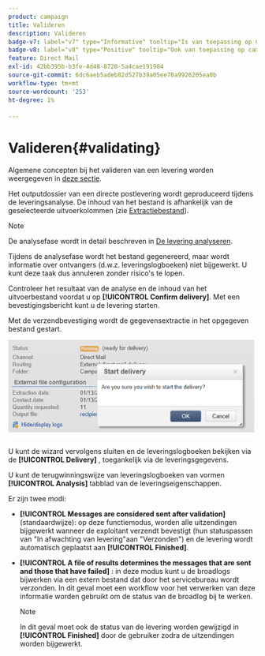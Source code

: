 ```yaml
---
product: campaign
title: Valideren
description: Valideren
badge-v7: label="v7" type="Informative" tooltip="Is van toepassing op Campaign Classic v7"
badge-v8: label="v8" type="Positive" tooltip="Ook van toepassing op campagne v8"
feature: Direct Mail
exl-id: 42bb395b-b3fe-4d48-8720-5a4cae191984
source-git-commit: 6dc6aeb5adeb82d527b39a05ee70a9926205ea0b
workflow-type: tm+mt
source-wordcount: '253'
ht-degree: 1%

---
```


# Valideren{#validating}



Algemene concepten bij het valideren van een levering worden weergegeven in [deze sectie](steps-validating-the-delivery.md).

Het outputdossier van een directe postlevering wordt geproduceerd tijdens de leveringsanalyse. De inhoud van het bestand is afhankelijk van de geselecteerde uitvoerkolommen (zie [Extractiebestand](defining-the-direct-mail-content.md#extraction-file)).

>[!NOTE]
>
>De analysefase wordt in detail beschreven in [De levering analyseren](steps-validating-the-delivery.md#analyzing-the-delivery).

Tijdens de analysefase wordt het bestand gegenereerd, maar wordt informatie over ontvangers (d.w.z. leveringslogboeken) niet bijgewerkt. U kunt deze taak dus annuleren zonder risico&#39;s te lopen.

Controleer het resultaat van de analyse en de inhoud van het uitvoerbestand voordat u op **[!UICONTROL Confirm delivery]**. Met een bevestigingsbericht kunt u de levering starten.

Met de verzendbevestiging wordt de gegevensextractie in het opgegeven bestand gestart.

![](assets/s_ncs_user_postal_del_send_confirm_postal.png)

U kunt de wizard vervolgens sluiten en de leveringslogboeken bekijken via de **[!UICONTROL Delivery]** , toegankelijk via de leveringsgegevens.

U kunt de terugwinningswijze van leveringslogboeken van vormen **[!UICONTROL Analysis]** tabblad van de leveringseigenschappen.

Er zijn twee modi:

* **[!UICONTROL Messages are considered sent after validation]** (standaardwijze): op deze functiemodus, worden alle uitzendingen bijgewerkt wanneer de exploitant verzendt bevestigt (hun statuspassen van &quot;In afwachting van levering&quot;aan &quot;Verzonden&quot;) en de levering wordt automatisch geplaatst aan **[!UICONTROL Finished]**.
* **[!UICONTROL A file of results determines the messages that are sent and those that have failed]** : in deze modus kunt u de broadlogs bijwerken via een extern bestand dat door het servicebureau wordt verzonden. In dit geval moet een workflow voor het verwerken van deze informatie worden gebruikt om de status van de broadlog bij te werken.

  >[!NOTE]
  >
  >In dit geval moet ook de status van de levering worden gewijzigd in **[!UICONTROL Finished]** door de gebruiker zodra de uitzendingen worden bijgewerkt.
